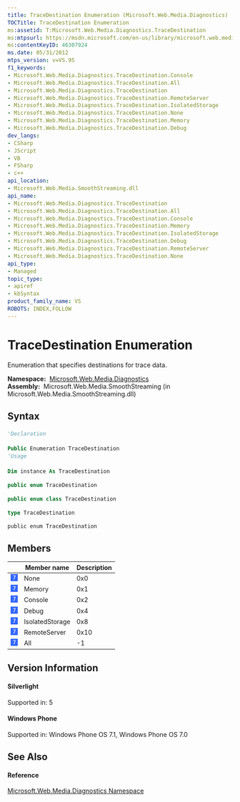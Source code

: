 ```yaml
---
title: TraceDestination Enumeration (Microsoft.Web.Media.Diagnostics)
TOCTitle: TraceDestination Enumeration
ms:assetid: T:Microsoft.Web.Media.Diagnostics.TraceDestination
ms:mtpsurl: https://msdn.microsoft.com/en-us/library/microsoft.web.media.diagnostics.tracedestination(v=VS.95)
ms:contentKeyID: 46307924
ms.date: 05/31/2012
mtps_version: v=VS.95
f1_keywords:
- Microsoft.Web.Media.Diagnostics.TraceDestination.Console
- Microsoft.Web.Media.Diagnostics.TraceDestination.All
- Microsoft.Web.Media.Diagnostics.TraceDestination
- Microsoft.Web.Media.Diagnostics.TraceDestination.RemoteServer
- Microsoft.Web.Media.Diagnostics.TraceDestination.IsolatedStorage
- Microsoft.Web.Media.Diagnostics.TraceDestination.None
- Microsoft.Web.Media.Diagnostics.TraceDestination.Memory
- Microsoft.Web.Media.Diagnostics.TraceDestination.Debug
dev_langs:
- CSharp
- JScript
- VB
- FSharp
- c++
api_location:
- Microsoft.Web.Media.SmoothStreaming.dll
api_name:
- Microsoft.Web.Media.Diagnostics.TraceDestination
- Microsoft.Web.Media.Diagnostics.TraceDestination.All
- Microsoft.Web.Media.Diagnostics.TraceDestination.Console
- Microsoft.Web.Media.Diagnostics.TraceDestination.Memory
- Microsoft.Web.Media.Diagnostics.TraceDestination.IsolatedStorage
- Microsoft.Web.Media.Diagnostics.TraceDestination.Debug
- Microsoft.Web.Media.Diagnostics.TraceDestination.RemoteServer
- Microsoft.Web.Media.Diagnostics.TraceDestination.None
api_type:
- Managed
topic_type:
- apiref
- kbSyntax
product_family_name: VS
ROBOTS: INDEX,FOLLOW
---
```


# TraceDestination Enumeration

Enumeration that specifies destinations for trace data.

**Namespace:**  [Microsoft.Web.Media.Diagnostics](microsoft-web-media-diagnostics-namespace_1.md)  
**Assembly:**  Microsoft.Web.Media.SmoothStreaming (in Microsoft.Web.Media.SmoothStreaming.dll)

## Syntax

``` vb
'Declaration

Public Enumeration TraceDestination
'Usage

Dim instance As TraceDestination
```

``` csharp
public enum TraceDestination
```

``` c++
public enum class TraceDestination
```

``` fsharp
type TraceDestination
```

``` jscript
public enum TraceDestination
```

## Members

||Member name|Description|
|--- |--- |--- |
|![Supported by Windows Phone](images/Ff728255.slMobile(VS.95).gif "Supported by Windows Phone")|None|0x0|
|![Supported by Windows Phone](images/Ff728255.slMobile(VS.95).gif "Supported by Windows Phone")|Memory|0x1|
|![Supported by Windows Phone](images/Ff728255.slMobile(VS.95).gif "Supported by Windows Phone")|Console|0x2|
|![Supported by Windows Phone](images/Ff728255.slMobile(VS.95).gif "Supported by Windows Phone")|Debug|0x4|
|![Supported by Windows Phone](images/Ff728255.slMobile(VS.95).gif "Supported by Windows Phone")|IsolatedStorage|0x8|
|![Supported by Windows Phone](images/Ff728255.slMobile(VS.95).gif "Supported by Windows Phone")|RemoteServer|0x10|
|![Supported by Windows Phone](images/Ff728255.slMobile(VS.95).gif "Supported by Windows Phone")|All|-1|


## Version Information

#### Silverlight

Supported in: 5  

#### Windows Phone

Supported in: Windows Phone OS 7.1, Windows Phone OS 7.0  

## See Also

#### Reference

[Microsoft.Web.Media.Diagnostics Namespace](microsoft-web-media-diagnostics-namespace_1.md)

